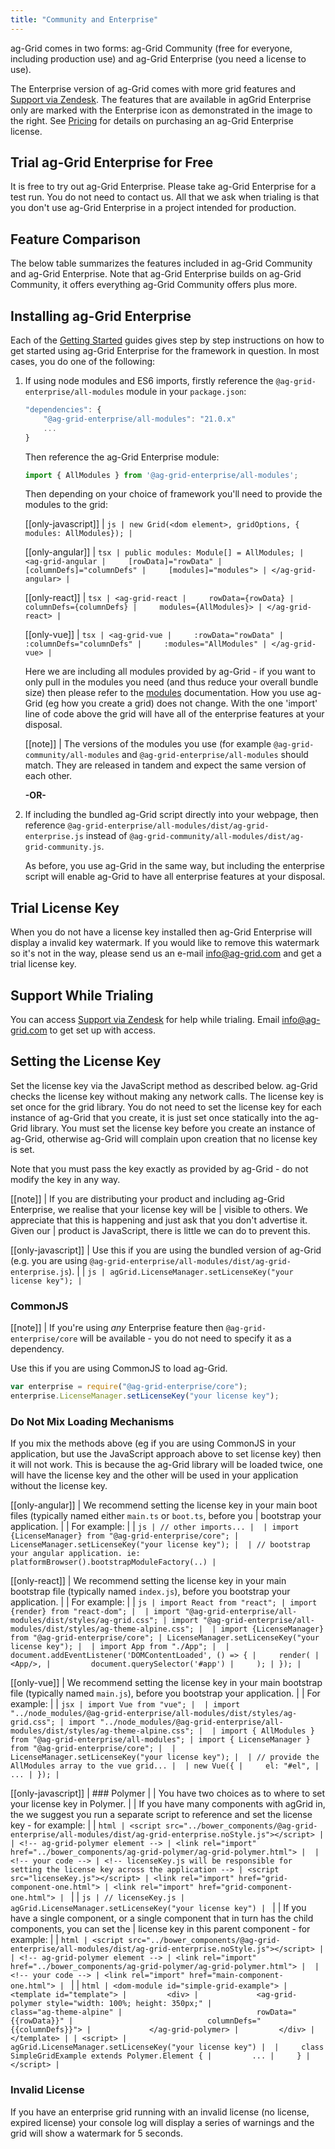 ```yaml
---
title: "Community and Enterprise"
---
```


ag-Grid comes in two forms: ag-Grid Community (free for everyone, including production use) and ag-Grid
Enterprise (you need a license to use).

<div style="display: flex;">
    <div>
        The Enterprise version of ag-Grid comes with more grid features and <a href="https://ag-grid.zendesk.com/" target="_blank">Support via Zendesk</a>. The features that are available in agGrid Enterprise only are marked with the Enterprise icon<enterprise-icon></enterprise-icon> as demonstrated in the image to the right. See <a href="../../license-pricing.php">Pricing</a> for details on purchasing an ag-Grid Enterprise license.
    </div>
    <image-caption src="set-license/resources/enterprise-features.png" alt="Enterprise Features" width="15rem" maxwidth="15rem" constrained="true"></image-caption>
</div>

## Trial ag-Grid Enterprise for Free

It is free to try out ag-Grid Enterprise. Please take ag-Grid Enterprise for a test run. You do not need to contact us. All that we ask when trialing is that you don't use ag-Grid Enterprise in a project intended for production.

## Feature Comparison

The below table summarizes the features included in ag-Grid Community and ag-Grid Enterprise. Note that ag-Grid Enterprise builds on ag-Grid Community, it offers everything ag-Grid Community offers plus more.

<matrix-table src='menu.json' tree='true' childpropertyname='items' booleanonly='true' columns='{ "title": "", "not(enterprise)": "Community", "enterprise": "Enterprise<enterprise-icon></enterprise-icon>" }'></matrix-table>

## Installing ag-Grid Enterprise

Each of the [Getting Started](../getting-started/) guides gives step by step instructions on how
to get started using ag-Grid Enterprise for the framework in question. In most cases, you do one of
the following:

1. If using node modules and ES6 imports, firstly reference the `@ag-grid-enterprise/all-modules` module in your `package.json`:

    ```js
    "dependencies": {
        "@ag-grid-enterprise/all-modules": "21.0.x"
        ...
    }
    ```

    Then reference the ag-Grid Enterprise module:

    ```js
    import { AllModules } from '@ag-grid-enterprise/all-modules';
    ```

    Then depending on your choice of framework you'll need to provide the modules to the grid:

    [[only-javascript]]
    | ```js
    | new Grid(<dom element>, gridOptions, { modules: AllModules});
    | ```

    [[only-angular]]
    | ```tsx
    | public modules: Module[] = AllModules;
    | <ag-grid-angular
    |     [rowData]="rowData"
    |     [columnDefs]="columnDefs"
    |     [modules]="modules">
    | </ag-grid-angular>
    | ```

    [[only-react]]
    | ```tsx
    | <ag-grid-react
    |     rowData={rowData}
    |     columnDefs={columnDefs}
    |     modules={AllModules}>
    | </ag-grid-react>
    | ```

    [[only-vue]]
    | ```tsx
    | <ag-grid-vue
    |     :rowData="rowData"
    |     :columnDefs="columnDefs"
    |     :modules="AllModules"
    | </ag-grid-vue>
    | ```

    Here we are including all modules provided by ag-Grid - if you want to only pull in the modules you need (and thus reduce your overall bundle size) then please refer to the [modules](../grid-modules) documentation. How you use ag-Grid (eg how you create a grid) does not change. With the one 'import' line of code above the grid will have all of the enterprise features at your disposal.

    [[note]]
    | The versions of the modules you use (for example `@ag-grid-community/all-modules` and `@ag-grid-enterprise/all-modules` should match. They are released in tandem and expect the same version of each other.

    **-OR-**

1. If including the bundled ag-Grid script directly into your webpage, then reference `@ag-grid-enterprise/all-modules/dist/ag-grid-enterprise.js` instead of `@ag-grid-community/all-modules/dist/ag-grid-community.js`.

    As before, you use ag-Grid in the same way, but including the enterprise script will enable ag-Grid to have all enterprise features at your disposal.

## Trial License Key

When you do not have a license key installed then ag-Grid Enterprise will display a invalid key watermark. If you would like to remove this watermark so it's not in the way, please send us an e-mail <a href="mailto: info@ag-grid.com">info@ag-grid.com</a> and get a trial license key.

## Support While Trialing

You can access [Support via Zendesk](https://ag-grid.zendesk.com/) for help while trialing. Email <a href="mailto: info@ag-grid.com">info@ag-grid.com</a> to get set up with access.


## Setting the License Key

Set the license key via the JavaScript method as described below. ag-Grid checks the license key without making any network calls. The license key is set once for the grid library. You do not need to set the license key for each instance of ag-Grid that you create, it is just set once statically into the ag-Grid library. You must set the license key before you create an instance of ag-Grid, otherwise ag-Grid will complain upon creation that no license key is set.

Note that you must pass the key exactly as provided by ag-Grid - do not modify the key in any way.

[[note]]
| If you are distributing your product and including ag-Grid Enterprise, we realise that your license key will be
| visible to others. We appreciate that this is happening and just ask that you don't advertise it. Given our
| product is JavaScript, there is little we can do to prevent this.

[[only-javascript]]
| Use this if you are using the bundled version of ag-Grid (e.g. you are using `@ag-grid-enterprise/all-modules/dist/ag-grid-enterprise.js`).
| 
| ```js
| agGrid.LicenseManager.setLicenseKey("your license key");
| ```

### CommonJS

[[note]]
| If you're using _any_ Enterprise feature then `@ag-grid-enterprise/core` will be available - you do not need to specify it as a dependency.

Use this if you are using CommonJS to load ag-Grid.

```js
var enterprise = require("@ag-grid-enterprise/core");
enterprise.LicenseManager.setLicenseKey("your license key");
```

### Do Not Mix Loading Mechanisms

If you mix the methods above (eg if you are using CommonJS in your application, but use the JavaScript approach above to set license key) then it will not work. This is because the ag-Grid library will be loaded twice, one will have the license key and the other will be used in your application without the license key.

[[only-angular]]
| We recommend setting the license key in your main boot files (typically named either `main.ts` or `boot.ts`, before you 
| bootstrap your application.
|
| For example:
| 
| ```js
| // other imports...
| 
| import {LicenseManager} from "@ag-grid-enterprise/core";
| LicenseManager.setLicenseKey("your license key");
| 
| // bootstrap your angular application. ie: platformBrowser().bootstrapModuleFactory(..)
| ```

[[only-react]]
| We recommend setting the license key in your main bootstrap file (typically named `index.js`), before you bootstrap your application.
| 
| For example:
| 
| ```js
| import React from "react";
| import {render} from "react-dom";
| 
| import "@ag-grid-enterprise/all-modules/dist/styles/ag-grid.css";
| import "@ag-grid-enterprise/all-modules/dist/styles/ag-theme-alpine.css";
| 
| import {LicenseManager} from "@ag-grid-enterprise/core";
| LicenseManager.setLicenseKey("your license key");
| 
| import App from "./App";
| 
| document.addEventListener('DOMContentLoaded', () => {
|     render(
|         <App/>,
|         document.querySelector('#app')
|     );
| });
| ```

[[only-vue]]
| We recommend setting the license key in your main bootstrap file (typically named `main.js`), before you bootstrap your application.
| 
| For example:
| 
| ```jsx
| import Vue from "vue";
| 
| import "../node_modules/@ag-grid-enterprise/all-modules/dist/styles/ag-grid.css";
| import "../node_modules/@ag-grid-enterprise/all-modules/dist/styles/ag-theme-alpine.css";
| 
| import { AllModules } from "@ag-grid-enterprise/all-modules";
| import { LicenseManager } from "@ag-grid-enterprise/core";
| 
| LicenseManager.setLicenseKey("your license key");
| 
| // provide the AllModules array to the vue grid...
| 
| new Vue({
|     el: "#el",
|     ...
| });
| ```

[[only-javascript]]
| ### Polymer
| 
| You have two choices as to where to set your license key in Polymer.
| 
| If you have many components with agGrid in, the we suggest you run a separate script to reference and set the license key - for example:
|
| ```html
| <script src="../bower_components/@ag-grid-enterprise/all-modules/dist/ag-grid-enterprise.noStyle.js"></script>
| 
| <!-- ag-grid-polymer element -->
| <link rel="import" href="../bower_components/ag-grid-polymer/ag-grid-polymer.html">
| 
| <!-- your code -->
| <!-- licenseKey.js will be responsible for setting the license key across the application -->
| <script src="licenseKey.js"></script>
| <link rel="import" href="grid-component-one.html">
| <link rel="import" href="grid-component-one.html">
| ```
|
| ```js
| // licenseKey.js
| agGrid.LicenseManager.setLicenseKey("your license key")
| ```
|
| If you have a single component, or a single component that in turn has the child components, you can set the 
| license key in this parent component - for example:
|
| ```html
| <script src="../bower_components/@ag-grid-enterprise/all-modules/dist/ag-grid-enterprise.noStyle.js"></script>
|
| <!-- ag-grid-polymer element -->
| <link rel="import" href="../bower_components/ag-grid-polymer/ag-grid-polymer.html">
| 
| <!-- your code -->
| <link rel="import" href="main-component-one.html">
| ```
|
| ```html
| <dom-module id="simple-grid-example">
|     <template id="template">
|         <div>
|             <ag-grid-polymer style="width: 100%; height: 350px;"
|                              class="ag-theme-alpine"
|                              rowData="{{rowData}}"
|                              columnDefs="{{columnDefs}}">
|             </ag-grid-polymer>
|         </div>
|     </template>
|
| <script>
|     agGrid.LicenseManager.setLicenseKey("your license key")
| 
|     class SimpleGridExample extends Polymer.Element {
|         ...
|     }
| </script>
| ```

### Invalid License
If you have an enterprise grid running with an invalid license (no license, expired license) your console log will display a series of warnings and the grid will show a watermark for 5 seconds.

<grid-example title='Invalid License' name='forceWatermark' type='vanilla' options='{ "enterprise": true }'></grid-example>
